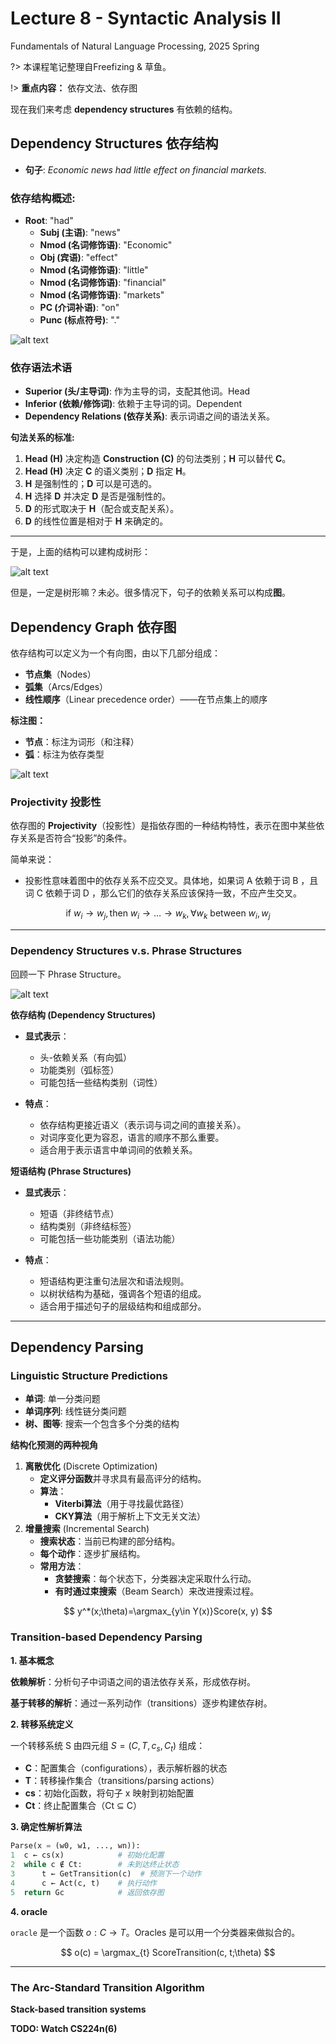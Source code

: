 # Lecture 8 - Syntactic Analysis II
Fundamentals of Natural Language Processing, 2025 Spring

?> 本课程笔记整理自Freefizing & 草鱼。

!> **重点内容：** 依存文法、依存图


现在我们来考虑 **dependency structures** 有依赖的结构。

## Dependency Structures 依存结构
- **句子**: *Economic news had little effect on financial markets.*
  
### 依存结构概述:
- **Root**: "had"  
  - **Subj (主语)**: "news"
  - **Nmod (名词修饰语)**: "Economic"
  - **Obj (宾语)**: "effect"
  - **Nmod (名词修饰语)**: "little"
  - **Nmod (名词修饰语)**: "financial"
  - **Nmod (名词修饰语)**: "markets"
  - **PC (介词补语)**: "on"
  - **Punc (标点符号)**: "."

![alt text](image-33.png ':size=70%')

### 依存语法术语

- **Superior (头/主导词)**: 作为主导的词，支配其他词。Head
- **Inferior (依赖/修饰词)**: 依赖于主导词的词。Dependent
- **Dependency Relations (依存关系)**: 表示词语之间的语法关系。

**句法关系的标准:**
1. **Head (H)** 决定构造 **Construction (C)** 的句法类别；**H** 可以替代 **C**。
2. **Head (H)** 决定 **C** 的语义类别；**D** 指定 **H**。
3. **H** 是强制性的；**D** 可以是可选的。
4. **H** 选择 **D** 并决定 **D** 是否是强制性的。
5. **D** 的形式取决于 **H**（配合或支配关系）。
6. **D** 的线性位置是相对于 **H** 来确定的。

---

于是，上面的结构可以建构成树形：

![alt text](image-34.png)

但是，一定是树形嘛？未必。很多情况下，句子的依赖关系可以构成**图**。

## Dependency Graph 依存图

依存结构可以定义为一个有向图，由以下几部分组成：
- **节点集**（Nodes）
- **弧集**（Arcs/Edges）
- **线性顺序**（Linear precedence order）——在节点集上的顺序

**标注图：**
- **节点**：标注为词形（和注释）
- **弧**：标注为依存类型

![alt text](image-35.pn ':size=70%')

### Projectivity 投影性
依存图的 **Projectivity**（投影性）是指依存图的一种结构特性，表示在图中某些依存关系是否符合“投影”的条件。

简单来说：
- 投影性意味着图中的依存关系不应交叉。具体地，如果词 A 依赖于词 B ，且词 C 依赖于词 D ，那么它们的依存关系应该保持一致，不应产生交叉。

$$
\text{if } w_i \to w_j, \text{then } w_i \to \dots \to w_k, \forall w_k \text{ between } w_i,  w_j
$$

---

### Dependency Structures v.s. Phrase Structures

回顾一下 Phrase Structure。

![alt text](image-36.png 'size=70%')

**依存结构 (Dependency Structures)**
- **显式表示**： 
  - 头-依赖关系（有向弧）
  - 功能类别（弧标签）
  - 可能包括一些结构类别（词性）

- **特点**：
  - 依存结构更接近语义（表示词与词之间的直接关系）。
  - 对词序变化更为容忍，语言的顺序不那么重要。
  - 适合用于表示语言中单词间的依赖关系。

**短语结构 (Phrase Structures)**
- **显式表示**：
  - 短语（非终结节点）
  - 结构类别（非终结标签）
  - 可能包括一些功能类别（语法功能）

- **特点**：
  - 短语结构更注重句法层次和语法规则。
  - 以树状结构为基础，强调各个短语的组成。
  - 适合用于描述句子的层级结构和组成部分。
  
---

## Dependency Parsing
### Linguistic Structure Predictions

- **单词**: 单一分类问题
- **单词序列**: 线性链分类问题
- **树、图等**: 搜索一个包含多个分类的结构

**结构化预测的两种视角**

1. **离散优化** (Discrete Optimization)
   - **定义评分函数**并寻求具有最高评分的结构。
   - **算法**：
     - **Viterbi算法**（用于寻找最优路径）
     - **CKY算法**（用于解析上下文无关文法）
2. **增量搜索** (Incremental Search)
   - **搜索状态**：当前已构建的部分结构。
   - **每个动作**：逐步扩展结构。
   - **常用方法**：
     - **贪婪搜索**：每个状态下，分类器决定采取什么行动。
     - **有时通过束搜索**（Beam Search）来改进搜索过程。

$$
y^*(x;\theta)=\argmax_{y\in Y(x)}Score(x, y)
$$

### Transition-based Dependency Parsing

**1. 基本概念**

**依赖解析**：分析句子中词语之间的语法依存关系，形成依存树。

**基于转移的解析**：通过一系列动作（transitions）逐步构建依存树。

**2. 转移系统定义**

一个转移系统 S 由四元组 $S=(C, T, c_s, C_t)$ 组成：
- **C**：配置集合（configurations），表示解析器的状态
- **T**：转移操作集合（transitions/parsing actions）
- **cs**：初始化函数，将句子 x 映射到初始配置
- **Ct**：终止配置集合（Ct ⊆ C）

**3. 确定性解析算法**

```python
Parse(x = (w0, w1, ..., wn)):
1  c ← cs(x)            # 初始化配置
2  while c ∉ Ct:        # 未到达终止状态
3      t ← GetTransition(c)  # 预测下一个动作
4      c ← Act(c, t)    # 执行动作
5  return Gc            # 返回依存图
```

**4. oracle**

`oracle` 是一个函数 $o: C \to T$。Oracles 是可以用一个分类器来做拟合的。

$$
o(c) = \argmax_{t} ScoreTransition(c, t;\theta)
$$

---

### The Arc-Standard Transition Algorithm

**Stack-based transition systems**

**TODO: Watch CS224n(6)**



